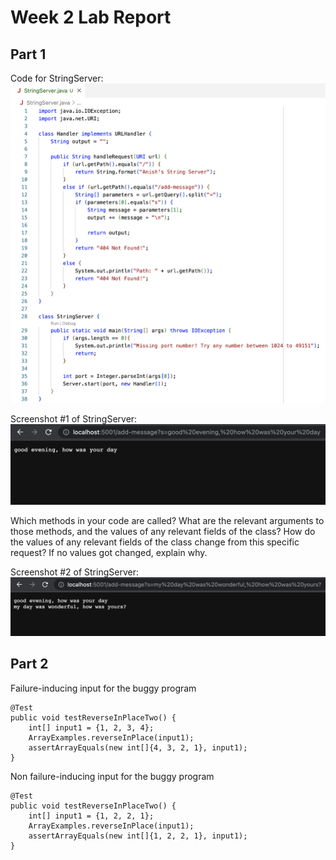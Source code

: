 # Week 2 Lab Report

## Part 1

Code for StringServer:
![Image](images/StringServer.png)

Screenshot #1 of StringServer:
![Image](images/StringServerDemo1.png)

Which methods in your code are called?
What are the relevant arguments to those methods, and the values of any relevant fields of the class?
How do the values of any relevant fields of the class change from this specific request? If no values got changed, explain why.

Screenshot #2 of StringServer:
![Image](images/StringServerDemo2.png)

## Part 2

Failure-inducing input for the buggy program
```
@Test
public void testReverseInPlaceTwo() {
    int[] input1 = {1, 2, 3, 4};
    ArrayExamples.reverseInPlace(input1);
    assertArrayEquals(new int[]{4, 3, 2, 1}, input1);
}
```

Non failure-inducing input for the buggy program
```
@Test
public void testReverseInPlaceTwo() {
    int[] input1 = {1, 2, 2, 1};
    ArrayExamples.reverseInPlace(input1);
    assertArrayEquals(new int[]{1, 2, 2, 1}, input1);
}
```
